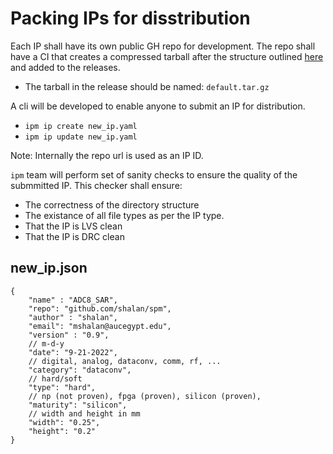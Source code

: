 # Packing IPs for disstribution
Each IP shall have its own public GH repo for development. The repo shall have a CI that creates a compressed tarball after the structure outlined [here](ip_package.md) and added to the releases.
- The tarball in the release should be named:
```default.tar.gz```

A cli will be developed to enable anyone to submit an IP for distribution.

- `ipm ip create new_ip.yaml`
- `ipm ip update new_ip.yaml`

Note: Internally the repo url is used as an IP ID.

`ipm` team will perform set of sanity checks to ensure the quality of the submmitted IP. This checker shall ensure:

- The correctness of the directory structure
- The existance of all file types as per the IP type.
- That the IP is LVS clean
- That the IP is DRC clean

## new_ip.json
```
{
    "name" : "ADC8_SAR",
    "repo": "github.com/shalan/spm",
    "author" : "shalan",
    "email": "mshalan@aucegypt.edu",
    "version" : "0.9",
    // m-d-y
    "date": "9-21-2022",
    // digital, analog, dataconv, comm, rf, ...
    "category": "dataconv",
    // hard/soft
    "type": "hard",
    // np (not proven), fpga (proven), silicon (proven), 
    "maturity": "silicon",
    // width and height in mm
    "width": "0.25",
    "height": "0.2"
}

```

